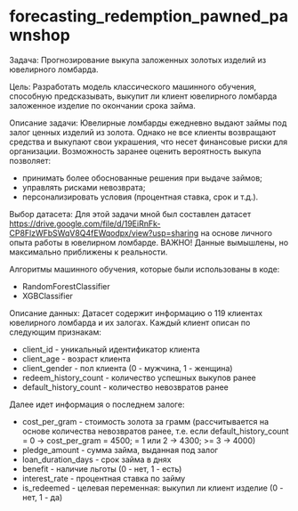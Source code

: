 # forecasting_redemption_pawned_pawnshop
Задача:
Прогнозирование выкупа заложенных золотых изделий из ювелирного ломбарда.

Цель:
Разработать модель классического машинного обучения, способную предсказывать, выкупит ли клиент ювелирного ломбарда заложенное изделие по окончании срока займа.

Описание задачи:
Ювелирные ломбарды ежедневно выдают займы под залог ценных изделий из золота. Однако не все клиенты возвращают средства и выкупают свои украшения, что несет финансовые риски для организации. Возможность заранее оценить вероятность выкупа позволяет:
- принимать более обоснованные решения при выдаче займов;
- управлять рисками невозврата;
- персонализировать условия (процентная ставка, срок и т.д.).

Выбор датасета:
Для этой задачи мной был составлен датасет https://drive.google.com/file/d/19EiRnFk-CP8FlzWFbSWqV8Q4fEWqodpx/view?usp=sharing на основе личного опыта работы в ювелирном ломбарде. ВАЖНО! Данные вымышлены, но максимально приближены к реальности.

Алгоритмы машинного обучения, которые были использованы в коде:
- RandomForestClassifier
- XGBClassifier

Описание данных:
Датасет содержит информацию о 119 клиентах ювелирного ломбарда и их залогах. Каждый клиент описан по следующим признакам:
- client_id - уникальный идентификатор клиента
- client_age - возраст клиента
- client_gender - пол клиента (0 - мужчина, 1 - женщина)
- redeem_history_count - количество успешных выкупов ранее
- default_history_count - количество невозвратов ранее

Далее идет информация о последнем залоге:
- cost_per_gram - стоимость золота за грамм (рассчитывается на основе количества невозвратов ранее, т.е. если default_history_count = 0 -> cost_per_gram = 4500; = 1 или 2 -> 4300; >= 3 -> 4000)
- pledge_amount - сумма займа, выданная под залог
- loan_duration_days - срок займа в днях
- benefit - наличие льготы (0 - нет, 1 - есть)
- interest_rate - процентная ставка по займу
- is_redeemed - целевая переменная: выкупил ли клиент изделие (0 - нет, 1 - да)
